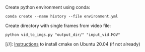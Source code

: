 Create python environment using conda:

```conda create --name history --file environment.yml```

Create directory with single frames from video file:

```python vid_to_imgs.py "output_dir/" "input_vid.MOV"```

[//]: [Instructions](https://www.linuxcapable.com/install-cmake-on-ubuntu-20-04-lts/) to install cmake on Ubuntu 20.04 (if not already)
